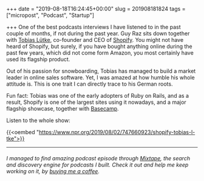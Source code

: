 +++
date = "2019-08-18T16:24:45+00:00"
slug = 201908181824
tags = ["micropost", "Podcast", "Startup"]

+++
One of the best podcasts interviews I have listened to in the past couple of months, if not during the past year. Guy Raz sits down together with [Tobias Lütke](https://en.wikipedia.org/wiki/Tobias_L%C3%BCtke), co-founder and CEO of [Shopify](https://www.shopify.com/). You might not have heard of Shopify, but surely, if you have bought anything online during the past few years, which did not come form Amazon, you most certainly have used its flagship product.

Out of his passion for snowboarding, Tobias has managed to build a market leader in online sales software. Yet, I was amazed at how humble his whole attitude is. This is one trait I can directly trace to his German roots.

Fun fact: Tobias was one of the early adopters of Ruby on Rails, and as a result, Shopify is one of the largest sites using it nowadays, and a major flagship showcase, together with [Basecamp](https://basecamp.com/).

Listen to the whole show:

{{<oembed "https://www.npr.org/2019/08/02/747660923/shopify-tobias-l-tke">}}

***

###### I managed to find amazing podcast episode through [Mixtape](https://mixtape.preslav.me/), the search and discovery engine for podcasts I built. Check it out and help me keep working on it, by [buying me a coffee](https://www.buymeacoffee.com/0B7zhlQ2I). 